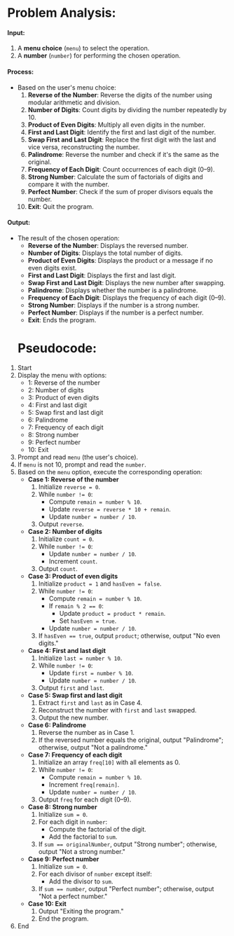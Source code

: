# Problem Analysis:

#### Input:
1. A **menu choice** (`menu`) to select the operation.
2. A **number** (`number`) for performing the chosen operation.

#### Process:
- Based on the user's menu choice:
  1. **Reverse of the Number**: Reverse the digits of the number using modular arithmetic and division.
  2. **Number of Digits**: Count digits by dividing the number repeatedly by 10.
  3. **Product of Even Digits**: Multiply all even digits in the number.
  4. **First and Last Digit**: Identify the first and last digit of the number.
  5. **Swap First and Last Digit**: Replace the first digit with the last and vice versa, reconstructing the number.
  6. **Palindrome**: Reverse the number and check if it's the same as the original.
  7. **Frequency of Each Digit**: Count occurrences of each digit (0–9).
  8. **Strong Number**: Calculate the sum of factorials of digits and compare it with the number.
  9. **Perfect Number**: Check if the sum of proper divisors equals the number.
  10. **Exit**: Quit the program.

#### Output:
- The result of the chosen operation:
  - **Reverse of the Number**: Displays the reversed number.
  - **Number of Digits**: Displays the total number of digits.
  - **Product of Even Digits**: Displays the product or a message if no even digits exist.
  - **First and Last Digit**: Displays the first and last digit.
  - **Swap First and Last Digit**: Displays the new number after swapping.
  - **Palindrome**: Displays whether the number is a palindrome.
  - **Frequency of Each Digit**: Displays the frequency of each digit (0–9).
  - **Strong Number**: Displays if the number is a strong number.
  - **Perfect Number**: Displays if the number is a perfect number.
  - **Exit**: Ends the program.
  # Pseudocode:
1. Start
2. Display the menu with options:
   - 1: Reverse of the number
   - 2: Number of digits
   - 3: Product of even digits
   - 4: First and last digit
   - 5: Swap first and last digit
   - 6: Palindrome
   - 7: Frequency of each digit
   - 8: Strong number
   - 9: Perfect number
   - 10: Exit
3. Prompt and read `menu` (the user's choice).
4. If `menu` is not 10, prompt and read the `number`.
5. Based on the `menu` option, execute the corresponding operation:
   - **Case 1: Reverse of the number**
     1. Initialize `reverse = 0`.
     2. While `number != 0`:
        - Compute `remain = number % 10`.
        - Update `reverse = reverse * 10 + remain`.
        - Update `number = number / 10`.
     3. Output `reverse`.
   - **Case 2: Number of digits**
     1. Initialize `count = 0`.
     2. While `number != 0`:
        - Update `number = number / 10`.
        - Increment `count`.
     3. Output `count`.
   - **Case 3: Product of even digits**
     1. Initialize `product = 1` and `hasEven = false`.
     2. While `number != 0`:
        - Compute `remain = number % 10`.
        - If `remain % 2 == 0`:
          - Update `product = product * remain`.
          - Set `hasEven = true`.
        - Update `number = number / 10`.
     3. If `hasEven == true`, output `product`; otherwise, output "No even digits."
   - **Case 4: First and last digit**
     1. Initialize `last = number % 10`.
     2. While `number != 0`:
        - Update `first = number % 10`.
        - Update `number = number / 10`.
     3. Output `first` and `last`.
   - **Case 5: Swap first and last digit**
     1. Extract `first` and `last` as in Case 4.
     2. Reconstruct the number with `first` and `last` swapped.
     3. Output the new number.
   - **Case 6: Palindrome**
     1. Reverse the number as in Case 1.
     2. If the reversed number equals the original, output "Palindrome"; otherwise, output "Not a palindrome."
   - **Case 7: Frequency of each digit**
     1. Initialize an array `freq[10]` with all elements as 0.
     2. While `number != 0`:
        - Compute `remain = number % 10`.
        - Increment `freq[remain]`.
        - Update `number = number / 10`.
     3. Output `freq` for each digit (0–9).
   - **Case 8: Strong number**
     1. Initialize `sum = 0`.
     2. For each digit in `number`:
        - Compute the factorial of the digit.
        - Add the factorial to `sum`.
     3. If `sum == originalNumber`, output "Strong number"; otherwise, output "Not a strong number."
   - **Case 9: Perfect number**
     1. Initialize `sum = 0`.
     2. For each divisor of `number` except itself:
        - Add the divisor to `sum`.
     3. If `sum == number`, output "Perfect number"; otherwise, output "Not a perfect number."
   - **Case 10: Exit**
     1. Output "Exiting the program."
     2. End the program.
6. End
